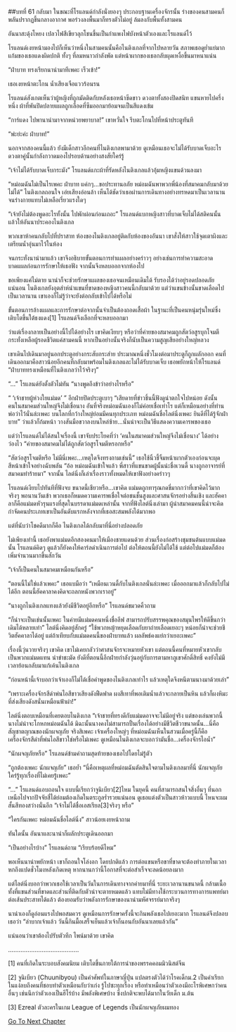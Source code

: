 ##บทที่ 61 กลับมา
ในขณะที่โรแลนด์กำลังนั่งยองๆ ประกอบฐานเครื่องจักรนั้น ร่างของคนสามคนก็พลันปรากฏขึ้นกลางอากาศ พอร่วงลงพื้นมาก็ทรงตัวไม่อยู่ ล้มลงกับพื้นทั้งสามคน


อันนาสะดุ้งโหยง เปลวไฟสีเขียวลุกโชนขึ้นเป็นกำแพงไฟบังหน้าตัวเองและโรแลนด์ไว้


โรแลนด์เงยหน้ามองไปก็เห็นว่าหนึ่งในสามคนนั้นคือไนติงเกลที่จากไปหลายวัน สภาพเธอดูย่ำแย่มาก แก้มของเธอแดงผิดปกติ ทั้งๆ ที่ลมหนาวกำลังพัด แต่หน้าผากของเธอกลับผุดเหงื่อขึ้นมาหนาแน่น


“ฝ่าบาท ทรงเรียกนาน่ามาทีเพคะ เร็วเข้า!”


เธอเงยหน้าตะโกน น้ำเสียงเจือแววร้อนรน


โรแลนด์สังเกตเห็นว่าผู้หญิงที่ถูกมัดติดกับหลังเธอหน้าซีดขาว ดวงตาทั้งสองปิดสนิท แขนหายไปครึ่งหนึ่ง ผ้าที่พันปิดปลายแผลถูกเลือดที่ซึมออกมาย้อมจนเป็นสีแดงเข้ม


“การ์แดง ไปพานาน่ามาจากหน่วยพยาบาล!” เขาหวั่นใจ รีบตะโกนไปที่หน้าประตูทันที


“พ่ะย่ะค่ะ ฝ่าบาท!”


นอกจากสองคนนี้แล้ว ยังมีเด็กสาวอีกคนที่ไนติงเกลพามาด้วย ดูเหมือนเธอจะไม่ได้รับบาดเจ็บอะไร ดวงตาคู่นั้นกำลังกวาดมองไปรอบด้านอย่างสงสัยใคร่รู้


“เจ้าไม่ได้รับบาดเจ็บกระมัง” โรแลนด์แกะผ้าที่รัดหลังไนติงเกลแล้วอุ้มหญิงแขนด้วนลงมา


“หม่อมฉันไม่เป็นไรเพคะ ฝ่าบาท แค่กๆ...ขอประทานอภัย หม่อมฉันพาพวกพี่น้องที่สมาคมกลับมาด้วยไม่ได้” ไนติงเกลถอนใจ เอ่ยเสียงอ่อนล้า เห็นได้ชัดว่าเธอผ่านการเดินทางอย่างทรหดมาเป็นเวลานาน จนร่างกายแทบไม่เหลือเรี่ยวแรงใดๆ


“เจ้ายังไม่ต้องพูดอะไรทั้งนั้น ไปพักผ่อนก่อนเถอะ” โรแลนด์แบกหญิงสาวที่บาดเจ็บไม่ได้สติคนนั้น แล้วให้อันนาประคองไนติงเกล


พวกเขาห้าคนกลับไปที่ปราสาท ห้องของไนติงเกลอยู่ติดกับห้องของอันนา เขาสั่งให้สาวใช้จุดเตาผิงและเตรียมน้ำอุ่นมาไว้ในห้อง


จนกระทั่งนาน่ามาแล้ว เขาจึงอธิบายขั้นตอนการทำแผลอย่างคร่าวๆ อย่างเช่นการทำความสะอาดบาดแผลก่อนการรักษาให้เธอฟัง จากนั้นจึงหลบออกจากห้องไป


ขอเพียงแค่ไม่ตาย นาน่าก็จะช่วยรักษาแผลของเธอจนเหมือนเดิมได้ รับรองได้ว่าอยู่รอดปลอดภัยแน่นอน ไนติงเกลยังอุตส่าห์นำแขนที่ขาดของหญิงสาวคนนี้กลับมาด้วย แต่ว่าแขนข้างนั้นขาดเลือดไปเป็นเวลานาน เขาเองก็ไม่รู้ว่าจะยังต่อกลับเข้าไปได้หรือไม่


ขั้นตอนการล้างแผลและการรักษาต่อจากนั้นจำเป็นต้องถอดเสื้อผ้า ในฐานะที่เป็นคนหนุ่มรุ่นใหม่ซึ่งเติบโตขึ้นใต้ธงแดง[1] โรแลนด์จึงเลือกที่จะหลบออกมา


ว่าแต่เรื่องกลายเป็นอย่างนี้ไปได้อย่างไร เขาคิดเงียบๆ หรือว่าที่ค่ายของสมาคมถูกสัตว์อสูรบุกโจมตี กระทั่งเหลือผู้รอดชีวิตแค่สามคนนี้ หากเป็นอย่างนั้นจริงก็นับเป็นความสูญเสียอย่างใหญ่หลวง


เขาเดินไปเดินมาอยู่นอกประตูอย่างกระสับกระส่าย ประมาณหนึ่งชั่วโมงต่อมาประตูก็ถูกผลักออก คนที่เดินออกมาคือสาวน้อยอีกคนที่กลับมาพร้อมไนติงเกลและไม่ได้รับบาดเจ็บ เธอพยักหน้าให้โรแลนด์ “ฝ่าบาททรงเหมือนที่ไนติงเกลว่าไว้จริงๆ”


“...” โรแลนด์ยังตั้งตัวไม่ทัน “นางพูดถึงข้าว่าอย่างไรหรือ”


“ ‘เจ้าชายผู้ห่วงใยแม่มด’ ” อีกฝ่ายปิดประตูเบาๆ “เสียดายที่ข่าวชิ้นนี้ฟังดูน่าตกใจไปหน่อย ดังนั้นคนในสมาคมส่วนใหญ่จึงไม่เชื่อนาง อันที่จริงหม่อมฉันเองก็ไม่ค่อยเชื่อเท่าไร แต่ก็เหมือนอย่างที่ท่านพ่อว่าไว้นั่นล่ะเพคะ บนโลกที่กว้างใหญ่ย่อมมีคนทุกประเภท หม่อมฉันชื่อไลต์นิ่งเพคะ ยินดีที่ได้รู้จักฝ่าบาท” ว่าแล้วก็ก้มหน้า วางสันมือขวาลงบนไหล่ซ้าย...นั่นน่าจะเป็นวิธีแสดงความเคารพของเธอ


แต่ว่าโรแลนด์ไม่ได้สนใจเรื่องนี้ เขาจับประโยคที่ว่า ‘คนในสมาคมส่วนใหญ่จึงไม่เชื่อนาง’ ได้อย่างว่องไว “ค่ายของสมาคมไม่ได้ถูกสัตว์อสูรโจมตีหรอกหรือ”


“สัตว์อสูรโจมตีหรือ ไม่มีนี่เพคะ...เหตุใดจึงทรงถามเช่นนี้” เธอใช้นิ้วชี้จิ้มหน้าผากตัวเองก่อนจะผุดสีหน้าเข้าใจอย่างฉับพลัน “อ้อ หม่อมฉันเข้าใจแล้ว พี่สาวที่แขนขาดผู้นั้นน่ะชื่อเวนดี้ นางถูกอาจารย์ที่สมาคมทำร้ายมา” จากนั้น ไลต์นิ่งก็เล่าเรื่องราวทั้งหมดให้เขาฟังอย่างคร่าวๆ


โรแลนด์เงียบไปทันทีที่ฟังจบ ขนาดนี้เชียวหรือ...เขาคิด แม่มดถูกทารุณกดขี่มากกว่าที่เขาคิดไว้มากจริงๆ พอนานวันเข้า พวกเธอก็หมดความเคารพเชื่อใจต่อชนชั้นสูงและศาสนจักรอย่างสิ้นเชิง และฮัคคาลาก็คือแม่มดหัวรุนแรงที่สุดในบรรดาแม่มดเหล่านั้น จากที่ฟังไลต์นิ่งเล่ามา ผู้นำสมาคมคนนี้น่าจะคิดกำจัดคนประเภทเขาเป็นอันดับแรกหลังจากที่เธอสะสมพลังได้มากพอ


แต่ที่นับว่าโชคดีมากก็คือ ไนติงเกลได้กลับมาที่นี่อย่างปลอดภัย


ไม่เพียงเท่านี้ เธอยังพาแม่มดอีกสองคนมาให้เมืองชายแดนด้วย ส่วนเรื่องก่อสร้างชุมชนต้นแบบแม่มดนั้น โรแลนด์คิดๆ ดูแล้วก็ยังคงให้คาร์ลดำเนินการต่อไป ต่อให้ตอนนี้ยังไม่ได้ใช้ แต่ต่อไปแม่มดก็ต้องเพิ่มจำนวนมากขึ้นสักวัน


“เจ้าก็เป็นคนในสมาคมเหมือนกันหรือ”


“ตอนนี้ไม่ใช่แล้วเพคะ” เธอแบมือว่า “เหมือนเวนดี้กับไนติงเกลนั่นล่ะเพคะ เมื่อออกมาแล้วก็กลับไปไม่ได้อีก ตอนนี้ฮัคคาลาคงคิดจะถลกหนังพวกเราอยู่”


“นางถูกไนติงเกลแทงแล้วยังมีชีวิตอยู่อีกหรือ” โรแลนด์ขมวดคิ้วถาม


“ก็น่าจะเป็นเช่นนั้นเพคะ ในค่ายมีแม่มดคนหนึ่งชื่อลีฟ สามารถปรับสรรพคุณของสมุนไพรให้ดีขึ้นกว่าเดิมได้หลายเท่า” ไลต์นิ่งคิดอยู่สักครู่ “ใช้พวกหญ้าหยุดเลือดกับยาถ่ายเลือดเยอะๆ หน่อยก็น่าจะช่วยชีวิตฮัคคาลาได้อยู่ แต่ถ้าเทียบกับแม่มดคนนี้ของฝ่าบาทแล้ว ผลลัพธ์คงแย่กว่าเยอะเพคะ”


เรื่องนี้วุ่นวายจริงๆ เขาคิด เขาไม่เคยกลัวว่าศาสนจักรจะหมายหัวเขา แต่ตอนนี้คนที่หมายหัวเขากลับเป็นพวกแม่มดแทน น่าขำชะมัด ยังดีที่ตอนนี้อีกฝ่ายกำลังวุ่นอยู่กับการตามหาภูเขาศักดิ์สิทธิ์ คงยังไม่มีเวลาย้อนกลับมาแก้เค้นไนติงเกล


“ก่อนหน้านี้เจ้าบอกว่าเจ้าเองก็ไม่ได้เชื่อคำพูดของไนติงเกลเท่าไร แล้วเหตุใดจึงหนีตามนางมาด้วยเล่า”


“เพราะเครื่องจักรสีดำพ่นไอสีขาวเสียงดังฟืดฟาด ผงสีเทาที่พอเติมน้ำแล้วจะกลายเป็นหิน แล้วก็ผงหิมะที่ส่งเสียงดังสนั่นเหมือนฟ้าผ่า!”


ไลต์นิ่งตอบเหมือนที่เคยตอบไนติงเกล “เจ้าชายที่ทรงดีกับแม่มดอาจจะไม่มีอยู่จริง แต่ของเล่นพวกนี้นางไม่น่าจะโกหกหม่อมฉันได้ มิฉะนั้นนางคงไม่สามารถปั้นเรื่องได้อย่างมีชีวิตชีวาขนาดนั้น...นี่คือสัญชาตญาณของนักผจญภัย จริงสิเพคะ เจ้าเครื่องใหญ่ๆ ที่หม่อมฉันเห็นในสวนเมื่อครู่นี้ก็คือเครื่องจักรสีดำที่พ่นไอสีขาวใช่หรือไม่เพคะ ดูเหมือนไนติงเกลจะบอกว่ามันชื่อ...เครื่องจักรไอน้ำ”


“นักผจญภัยหรือ” โรแลนด์ข้ามคำถามสุดท้ายของเธอไปโดยไม่รู้ตัว


“ถูกต้องเพคะ นักผจญภัย” เธอย้ำ “นี่คือเหตุผลที่หม่อมฉันตัดสินใจตามไนติงเกลมาที่นี่ นักผจญภัยใคร่รู้ทุกเรื่องที่ไม่เคยรู้เพคะ”


“...” โรแลนด์แอบถอนใจ แบบนี้เรียกว่าจูนิเบียว[2]ไหม ในยุคนี้ คนที่สามารถสนใจสิ่งอื่นๆ ที่นอกเหนือไปจากปัจจัยสี่ได้ย่อมต้องเกิดในตระกูลร่ำรวยแน่นอน ดูเธอแต่งตัวเป็นสาวห้าวแบบนี้ ไหนจะผมสั้นสีทองสว่างนั่นอีก “เจ้าไม่ได้ชื่อเอสเรียล[3]จริงๆ หรือ”


“ใครกันเพคะ หม่อมฉันชื่อไลต์นิ่ง” สาวน้อยเงยหน้าถาม


ทันใดนั้น อันนาและนาน่าก็ผลักประตูเดินออกมา


“เป็นอย่างไรบ้าง” โรแลนด์ถาม “เรียบร้อยดีไหม”


พอเห็นนาน่าพยักหน้า เขาก็ถอนใจโล่งอก โดยปกติแล้ว การต่อแขนหรือขาที่ขาดจะต้องทำภายในเวลาหกถึงแปดชั่วโมงหลังเกิดเหตุ หากนานกว่านี้โอกาสที่จะต่อสำเร็จจะลดน้อยลงมาก


แต่ไลต์นิ่งบอกว่าพวกเธอใช้เวลาเป็นวันในการเดินทางจากค่ายมาที่นี่ ระยะเวลานานขนาดนี้ กล้ามเนื้อทั้งที่แขนส่วนที่ขาดและส่วนที่ติดกับตัวน่าจะตายหมดแล้ว แทบไม่มีทางใช้กระบวนการทางการแพทย์มาต่อเส้นประสาทได้แล้ว ต้องยอมรับว่าพลังการรักษาของนาน่ามหัศจรรย์มากจริงๆ


นาน่าเองก็ดูอ่อนแรงไปพอสมควร ดูเหมือนการรักษาครั้งนี้จะกินพลังเธอไปเยอะมาก โรแลนด์จึงปลอบเธอว่า “ลำบากเจ้าแล้ว วันนี้กินมื้อเสร็จเย็นแล้วเจ้าก็นอนกับอันนาเลยแล้วกัน”


แน่นอนว่าเขาต้องไปรับตัวทีก ไพน์มาด้วย เขาคิด


........................................

[1] คนที่เกิดในระบอบสังคมนิยม เติบโตขึ้นภายใต้การนำของพรรคคอมมิวนิสต์จีน


[2] จูนิเบียว (Chuunibyou) เป็นคำศัพท์ในภาษาญี่ปุ่น แปลตรงตัวได้ว่าโรคเด็กม.2 เป็นคำเรียกในแง่ลบถึงคนที่ชอบทำตัวเหมือนกับว่าเก่ง รู้ไปซะทุกเรื่อง หรือทำเหมือนว่าตัวเองมีอะไรพิเศษกว่าคนอื่นๆ เช่นนึกว่าตัวเองเป็นฮีโร่บ้าง มีพลังพิเศษบ้าง ซึ่งปกติจะพบได้มากในวัยเด็ก ม.ต้น


[3] Ezreal ตัวละครในเกม League of Legends เป็นนักผจญภัยผมทอง


[Go To Next Chapter]( ./62.md)